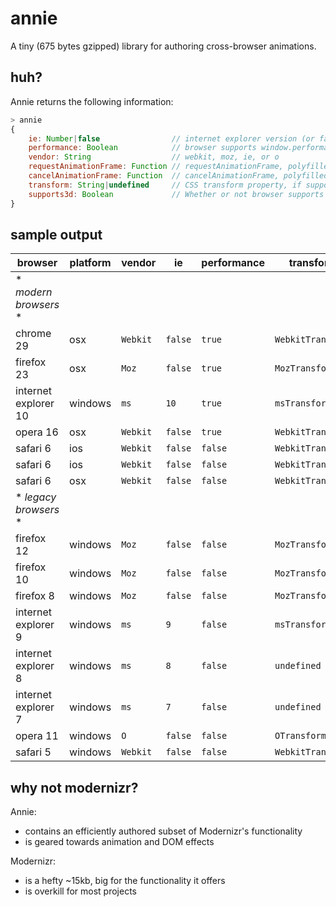 # annie

A tiny (675 bytes gzipped) library for authoring cross-browser animations.

## huh?

Annie returns the following information:

```js
> annie
{
	ie: Number|false				// internet explorer version (or false)
	performance: Boolean			// browser supports window.performance
	vendor: String					// webkit, moz, ie, or o
	requestAnimationFrame: Function	// requestAnimationFrame, polyfilled if necessary
	cancelAnimationFrame: Function	// cancelAnimationFrame, polyfilled if necessary
	transform: String|undefined		// CSS transform property, if supported
	supports3d: Boolean				// Whether or not browser supports 3D CSS transforms
}
```

## sample output

| browser				| platform 	| vendor	| ie		| performance		| transform			| supports3d	|
|-----------------------|-----------|-----------|-----------|-------------------|-------------------|---------------|
|* *modern browsers*																								*|
| chrome 29				| osx		| `Webkit`	| `false`	| `true`			| `WebkitTransform`	| `true`		|
| firefox 23			| osx		| `Moz`	 	| `false`	| `true`			| `MozTransform`	| `true`		|
| internet explorer 10	| windows	| `ms`		| `10`		| `true`			| `msTransform`		| `true`		|
| opera 16				| osx		| `Webkit`	| `false`	| `true`			| `WebkitTransform`	| `true`		|
| safari 6				| ios		| `Webkit`	| `false`	| `false`			| `WebkitTransform`	| `true`		|
| safari 6				| ios		| `Webkit`	| `false`	| `false`			| `WebkitTransform`	| `true`		|
| safari 6				| osx		| `Webkit`	| `false`	| `false`			| `WebkitTransform`	| `true`		|
|* *legacy browsers*																								*|
| firefox 12			| windows	| `Moz`		| `false`	| `false`			| `MozTransform`	| `true`		|
| firefox 10			| windows	| `Moz`		| `false`	| `false`			| `MozTransform`	| `true`		|
| firefox 8				| windows	| `Moz`		| `false`	| `false`			| `MozTransform`	| `false`		|
| internet explorer 9	| windows	| `ms`		| `9`		| `false`			| `msTransform`		| `false`		|
| internet explorer 8	| windows	| `ms`		| `8`		| `false`			| `undefined`		| `false`		|
| internet explorer 7	| windows	| `ms`		| `7`		| `false`			| `undefined`		| `false`		|
| opera 11				| windows	| `O`		| `false`	| `false`			| `OTransform`		| `false`		|
| safari 5				| windows	| `Webkit`	| `false`	| `false`			| `WebkitTransform`	| `true`		|


## why not modernizr?

Annie:

- contains an efficiently authored subset of Modernizr's functionality
- is geared towards animation and DOM effects

Modernizr:

- is a hefty ~15kb, big for the functionality it offers
- is overkill for most projects